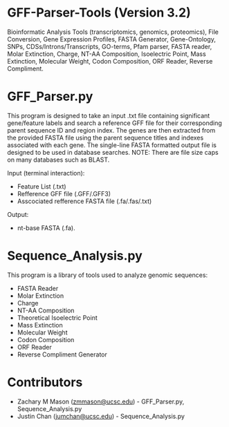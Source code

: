 # GFF-Parser-Tools (Version 3.2)
Bioinformatic Analysis Tools (transcriptomics, genomics, proteomics), File Conversion, Gene Expression Profiles, FASTA Generator, Gene-Ontology, SNPs, CDSs/Introns/Transcripts, GO-terms, Pfam parser, FASTA reader, Molar Extinction, Charge, NT-AA Composition, Isoelectric Point,  Mass Extinction, Molecular Weight, Codon Composition,  ORF Reader,  Reverse Compliment.

# GFF_Parser.py
This program is designed to take an input .txt file containing significant gene/feature labels and search a reference GFF file for their corresponding parent sequence ID and region index. The genes are then extracted from the provided FASTA file using the parent sequence titles and indexes associated with each gene. The single-line FASTA formatted output file is designed to be used in database searches. NOTE: There are file size caps on many databases such as BLAST. 

Input (terminal interaction): 
- Feature List (.txt)
- Refference GFF file (.GFF/.GFF3)
- Asscociated refference FASTA file (.fa/.fas/.txt)

Output: 
- nt-base FASTA (.fa).

# Sequence_Analysis.py
This program is a library of tools used to analyze genomic sequences:
  - FASTA Reader
  - Molar Extinction
  - Charge
  - NT-AA Composition 
  - Theoretical Isoelectric Point  
  - Mass Extinction 
  - Molecular Weight
  - Codon Composition
  - ORF Reader
  - Reverse Compliment Generator

# Contributors
- Zachary M Mason (zmmason@ucsc.edu) - GFF_Parser.py, Sequence_Analysis.py
- Justin Chan (jumchan@ucsc.edu) - Sequence_Analysis.py
